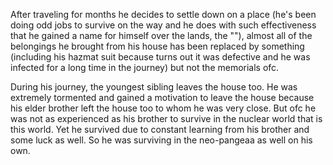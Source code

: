 After traveling for months he decides to settle down on a place (he's been doing odd jobs to survive on the way and he does with such effectiveness that he gained a name for himself over the lands, the ""), almost all of the belongings he brought from his house has been replaced by something (including his hazmat suit because turns out it was defective and he was infected for a long time in the journey) but not the memorials ofc. 


During his journey, the youngest sibling leaves the house too. He was extremely tormented and gained a motivation to leave the house because his elder brother left the house too to whom he was very close. But ofc he was not as experienced as his brother to survive in the nuclear world that is this world. Yet he survived due to constant learning from his brother and some luck as well. So he was surviving in the neo-pangeaa as well on his own.